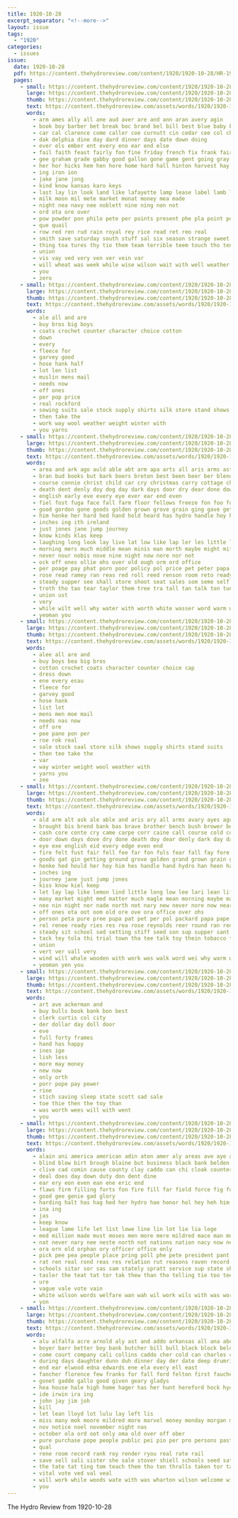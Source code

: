 ```yaml
---
title: 1920-10-28
excerpt_separator: "<!--more-->"
layout: issue
tags:
  - "1920"
categories:
  - issues
issue:
  date: 1920-10-28
  pdf: https://content.thehydroreview.com/content/1920/1920-10-28/HR-1920-10-28.pdf
  pages:
    - small: https://content.thehydroreview.com/content/1920/1920-10-28/small/HR-1920-10-28-01.jpg
      large: https://content.thehydroreview.com/content/1920/1920-10-28/large/HR-1920-10-28-01.jpg
      thumb: https://content.thehydroreview.com/content/1920/1920-10-28/thumbnails/HR-1920-10-28-01.jpg
      text: https://content.thehydroreview.com/assets/words/1920/1920-10-28/HR-1920-10-28-01.txt
      words:
        - arm ames ally all ane aud aver are and ann aran avery agin
        - book boy barber bet break boc brand bel bill best blue baby born ball babe borden beat blake bound blakes but bae bring bean blew brother boys been
        - car cal clarence come caller coe curnutt cin cedar cee col christmas crawford cabbage colorado current class collin chas
        - dak delphia dine day dard dinner days date down doing
        - ever els ember ent every eno ear end else
        - fail faith feast fairly fon fine friday french fix frank fair fry for freedom from fer first fond
        - gee graham grade gabby good gallon gone game gent going gray
        - her hor hicks hem hen hore home hard hall hinton harvest hay hook hand half hyde high heart hold hed had hydro hon hewitt him hea henry hone hot
        - ing iron ion
        - jake jane jong
        - kind know kansas karo keys
        - last lay lin look land like lafayette lamp lease label lamb love large lonie
        - milk moon mil mete market monat money mea made
        - night nea navy nee noblett nine ning non not
        - ord ota ore over
        - pow powder pon philo pete per points present phe pla point pound pitzer
        - que quail
        - row red ren rud rain royal rey rice read ret reo real
        - smith save saturday south stuff sal six season strange sweet schantz say schools sock sunday sister syed subject she still sen
        - thing toa tures thy tio them team terrible teem touch tho tender tail talk tine tur triplett tay turn than the
        - union
        - vis vay ved very ven ver vein var
        - will wheat was week while wise wilson wait with well weather wayt way wee
        - you
        - zero
    - small: https://content.thehydroreview.com/content/1920/1920-10-28/small/HR-1920-10-28-02.jpg
      large: https://content.thehydroreview.com/content/1920/1920-10-28/large/HR-1920-10-28-02.jpg
      thumb: https://content.thehydroreview.com/content/1920/1920-10-28/thumbnails/HR-1920-10-28-02.jpg
      text: https://content.thehydroreview.com/assets/words/1920/1920-10-28/HR-1920-10-28-02.txt
      words:
        - ale all and are
        - buy bros big boys
        - coats crochet counter character choice cotton
        - down
        - every
        - fleece for
        - garvey good
        - hose hank half
        - lot len list
        - muslin mens mail
        - needs now
        - off ones
        - per pop price
        - real rockford
        - sewing suits sale stock supply shirts silk store stand shows
        - then take the
        - work way wool weather weight winter with
        - you yarns
    - small: https://content.thehydroreview.com/content/1920/1920-10-28/small/HR-1920-10-28-03.jpg
      large: https://content.thehydroreview.com/content/1920/1920-10-28/large/HR-1920-10-28-03.jpg
      thumb: https://content.thehydroreview.com/content/1920/1920-10-28/thumbnails/HR-1920-10-28-03.jpg
      text: https://content.thehydroreview.com/assets/words/1920/1920-10-28/HR-1920-10-28-03.txt
      words:
        - area and ark ago auld able abt arm apa arts all aris arms aste are
        - bran bud books but bark boers breton best been beer ber blend bank brown blood boy brave bright back barber bis brought brass both burt buy bread bill baron burst ball bail business big bayard boston bos boys brother bush bard
        - course connie christ child car cry christmas carry cottage choice cozy cold cash con claus come came col can
        - death dent denly doy dog day dark days door dry dear done down
        - english early eve every eye ever ear end even
        - fiel fost fuga face fall farm floor fellows freeze fon foo found fair fest far fand from fire felt fond fell fil for fust
        - good gordon gone goods golden grown grove grain ging gave getting gat ground grand
        - him henke her hard hed hand hold heard has hydro handle hoy had house hack hie hin hast hing hot how hands hyde high
        - inches ing ith ireland
        - just jones jane jump journey
        - know kinds klas keep
        - laughing long look lay live lat low like lap ler les little leet life
        - morning mers much middle mean minis man morth maybe might mite many made mas mage
        - never nour nobis nove nine night now nore nor not
        - ock off ones ollie ohs over old ough orm ord office
        - per poage pay phat porn poor policy pol price pet peter papa pepe patient packard pretty par phon plenty pears present person pale people pape phil
        - rose read ramey ran reas red roll reed renson room reto ready ren res ret riss reynolds reer renee raid
        - steady supper see shall store shoot seat sales som seme self santa sou sleigh sleep sell soon sibert shorts said stull stock sit smile setting still sol seen sult seo silos short seeds son speak second stole sup shoulder she sary sister sam seer save sat sie steed sun shopp stover story sprang safe sailing step sue
        - troth tho tao tear taylor them tree tra tall tan talk ton tun thie tol thar tue town tam times the take too tobacco ten tim taste tell tottle toe then tal trom trial try thew thi till trip takes thing
        - union ust
        - very
        - while wilt well why water with worth white wasser word warm world work was words will wind whale wooden wen walk went way wells
        - yeoman you
    - small: https://content.thehydroreview.com/content/1920/1920-10-28/small/HR-1920-10-28-04.jpg
      large: https://content.thehydroreview.com/content/1920/1920-10-28/large/HR-1920-10-28-04.jpg
      thumb: https://content.thehydroreview.com/content/1920/1920-10-28/thumbnails/HR-1920-10-28-04.jpg
      text: https://content.thehydroreview.com/assets/words/1920/1920-10-28/HR-1920-10-28-04.txt
      words:
        - alee all are and
        - buy boys bea big bros
        - cotton crochet coats character counter choice cap
        - dress down
        - ene every esau
        - fleece for
        - garvey good
        - hose hank
        - list lot
        - mens men moe mail
        - needs nas now
        - off ore
        - pee pane pon per
        - roe rok real
        - sale stock saal store silk shows supply shirts stand suits
        - then tee take the
        - var
        - way winter weight wool weather with
        - yarns you
        - zee
    - small: https://content.thehydroreview.com/content/1920/1920-10-28/small/HR-1920-10-28-05.jpg
      large: https://content.thehydroreview.com/content/1920/1920-10-28/large/HR-1920-10-28-05.jpg
      thumb: https://content.thehydroreview.com/content/1920/1920-10-28/thumbnails/HR-1920-10-28-05.jpg
      text: https://content.thehydroreview.com/assets/words/1920/1920-10-28/HR-1920-10-28-05.txt
      words:
        - ald arm alt ask ale able and aris ary all arms avary ayes ago amy are
        - brought bis brend bank bas brave brother bench bush brower ber best bute bark bout back bos bran both brass bread but baron bent beer burst bright boston boys boers bayard big been bart boy bud brown bio ball business basin
        - cash core conte cry came carpe corr caine call course cold con cowboy cone carry claus clock comb child cory cottage care company col christ come christmas car chen
        - door down days dove dry done death doy dear denly dark day daye
        - eye exe english eid every edge even end
        - fire felt fust fair fell fee far fon fuls fear fall fay fore farm fiel fost foreman for funny floor face fond from fellows foo frank freeze found
        - goods gat gin getting ground grove golden grand grown grain gone good gave grounds
        - henke hed hould her hoy him hes handle hand hydro han heen hail hands hill hoag hard hil hey hot high had how
        - inches ing
        - journey jane just jump jones
        - kiss know kiel keep
        - let lay lap like lemon lind little long low lee lari lean life look land
        - many market might med matter much magle mean morning maybe maggie mow mall match more mang minis man made
        - neo nin night nor nade north not nary new never nore now near ned nine
        - off ones ota oot oom old ore ove ora office over ohs
        - person peta pure pree pupa pat pet per pol packard papa pape poller plenty poor pale poage present patient pay pretty par pears paver people pine peter policy price
        - rel renee ready ries res rea rose reynolds reer round ran red ree roll ris ret read
        - steady sit school sed setting stiff seed son sup supper sant silos seth soke stole she sister stock speak santa salem said ser short sais sprang sale sas shorts schoo sleep service seeds story self safe sour sat store saw smile sleigh sap sun shoulder sell sot see sper shoot still sud sales soon
        - tack tey tola thi trial town tha tee talk toy thein tobacco tol tell ten tae then tittle taste till tue try times take trip tar tien trim thee thing taken the tall too taylor tho ting tom tottle tam tan teats them
        - union
        - vert ver vall very
        - wind will whale wooden with work wos walk word wei why warm wells water worth way welt well wil write while went wale white weather was words wade wily
        - yeoman yen you
    - small: https://content.thehydroreview.com/content/1920/1920-10-28/small/HR-1920-10-28-06.jpg
      large: https://content.thehydroreview.com/content/1920/1920-10-28/large/HR-1920-10-28-06.jpg
      thumb: https://content.thehydroreview.com/content/1920/1920-10-28/thumbnails/HR-1920-10-28-06.jpg
      text: https://content.thehydroreview.com/assets/words/1920/1920-10-28/HR-1920-10-28-06.txt
      words:
        - art ave ackerman and
        - buy bulls book bank bon best
        - clerk curtis col city
        - der dollar day doll door
        - eve
        - full forty frames
        - hand has happy
        - ines ige
        - lish less
        - more may money
        - new now
        - only orth
        - porr pope pay power
        - rine
        - stich saving sleep state scott sad sale
        - toe thie then the toy than
        - was worth wees will with went
        - you
    - small: https://content.thehydroreview.com/content/1920/1920-10-28/small/HR-1920-10-28-07.jpg
      large: https://content.thehydroreview.com/content/1920/1920-10-28/large/HR-1920-10-28-07.jpg
      thumb: https://content.thehydroreview.com/content/1920/1920-10-28/thumbnails/HR-1920-10-28-07.jpg
      text: https://content.thehydroreview.com/assets/words/1920/1920-10-28/HR-1920-10-28-07.txt
      words:
        - alain ani america american adin aton amer aly areas ave aye ask ague and all ane are
        - blind blow birt brough blaine but business black bank belden been beal brought blaze back bitar
        - clive cad comin cause county clay caddo can chi cloak counter
        - deal does day down duty don dent dine
        - ear ery eon even ean ene eric end
        - flaws firm filling forts fon fire fill far field force fig ford faithful for from
        - good gee genie gad glory
        - harding halt has hag hed her hydro hae honor hol hey heh him home how hack hour hee hath hannon had head
        - ina ing
        - jas
        - keep know
        - league lame life let list lowe line lin lot lie lia loge
        - med million made must moses men more mere mildred mace man moral might major may many
        - nat never nary nee neste north not nations nation nacy now ner
        - ora orn old orphan ory officer office only
        - pick pee pea people place pring poll phe pete president pant peace perish pene pry pach peer pines peoples
        - rat ren real rond reas res relation rut reasons raven record reo
        - schools sitar sor sas sam stately spratt service sup state she speer states see sic school show senn sie san save sisson scales stile
        - tasler the teat tat tor tak thew than tho telling tie too tees them tam ten tad tha
        - ure
        - vague vale vote vain
        - white wilson words welfare wan wah wil work wils with was worlds wit will worl war wat while waite
        - yon
    - small: https://content.thehydroreview.com/content/1920/1920-10-28/small/HR-1920-10-28-08.jpg
      large: https://content.thehydroreview.com/content/1920/1920-10-28/large/HR-1920-10-28-08.jpg
      thumb: https://content.thehydroreview.com/content/1920/1920-10-28/thumbnails/HR-1920-10-28-08.jpg
      text: https://content.thehydroreview.com/assets/words/1920/1920-10-28/HR-1920-10-28-08.txt
      words:
        - alu alfalfa acre arnold aly ast and addo arkansas all ana aberdeen ary anes ave are ako anchor
        - boyer barr better boy bank butcher bill bull black block below blakley both butler bryson bry boon ballot been
        - come court company cali collins caddo cher cold can charles cordial cord con county child cutting clinton corinne cash
        - during days daughter dunn duh dinner day der date deep drumright
        - end ear elwood edna edwards ene ela every ell east
        - fancher florence few franks for fall ford felton first faucher farm fane friday fine from frank
        - gonet gadde gallo good given geary gladys
        - hea house hale high home hager has her hunt hereford hock hydo hazel hydro hes had homa hearing
        - ide irwin ira ing
        - john jay jim joh
        - kill
        - let lean lloyd lot lulu lay left lis
        - miss many mok moore mildred more marvel money monday morgan mea mine mens
        - nov notice noel november night nas
        - october ola ord oot only oma old over off ober
        - pure purchase pope people public pei pio per pro persons past pon pee pear pier pede perry
        - qual
        - rene room record rank roy render ryou real rate rail
        - save sell sali sister she sale stover shiell schools seed sat snyder see sunday sans saving sugden said son state stewart shall sie schoo shoe
        - the tate tat ting tom teach them tho ton thralls taken tor tah tex tax tas treas
        - vital vote ved val veal
        - will work while woods wate with was wharton wilson welcome william week wood wane well went weatherford
        - you
---
```


The Hydro Review from 1920-10-28

<!--more-->

